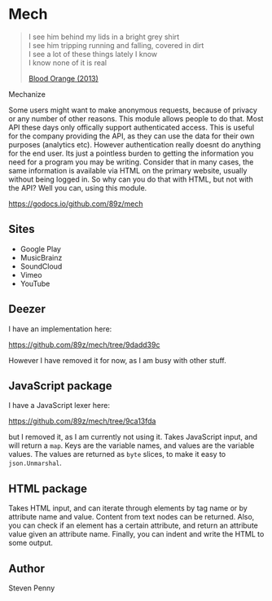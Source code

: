 # Mech

> I see him behind my lids in a bright grey shirt\
> I see him tripping running and falling, covered in dirt\
> I see a lot of these things lately I know\
> I know none of it is real
>
> [Blood Orange (2013)](//youtube.com/watch?v=yP9JsIhHxSg)

Mechanize

Some users might want to make anonymous requests, because of privacy or any
number of other reasons. This module allows people to do that. Most API these
days only offically support authenticated access. This is useful for the
company providing the API, as they can use the data for their own purposes
(analytics etc). However authentication really doesnt do anything for the end
user. Its just a pointless burden to getting the information you need for a
program you may be writing. Consider that in many cases, the same information
is available via HTML on the primary website, usually without being logged in.
So why can you do that with HTML, but not with the API? Well you can, using this
module.

https://godocs.io/github.com/89z/mech

## Sites

- Google Play
- MusicBrainz
- SoundCloud
- Vimeo
- YouTube

## Deezer

I have an implementation here:

https://github.com/89z/mech/tree/9dadd39c

However I have removed it for now, as I am busy with other stuff.

## JavaScript package

I have a JavaScript lexer here:

https://github.com/89z/mech/tree/9ca13fda

but I removed it, as I am currently not using it. Takes JavaScript input, and
will return a `map`. Keys are the variable names, and values are the variable
values. The values are returned as `byte` slices, to make it easy to
`json.Unmarshal`.

## HTML package

Takes HTML input, and can iterate through elements by tag name or by attribute
name and value. Content from text nodes can be returned. Also, you can check if
an element has a certain attribute, and return an attribute value given an
attribute name. Finally, you can indent and write the HTML to some output.

## Author

Steven Penny

